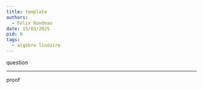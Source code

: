 ```yaml
---
title: template
authors:
  - Félix Rondeau
date: 15/03/2025
pid: 0
tags:
  - algèbre linéaire
---
```


question

---

proof
